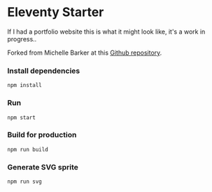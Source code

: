 # Eleventy Starter

If I had a portfolio website this is what it might look like, it's a work in progress..

Forked from Michelle Barker at this [Github repository](https://github.com/mbarker84/eleventy-parcel).

### Install dependencies

```
npm install
```

### Run

```
npm start
```

### Build for production

```
npm run build
```

### Generate SVG sprite

```
npm run svg
```
